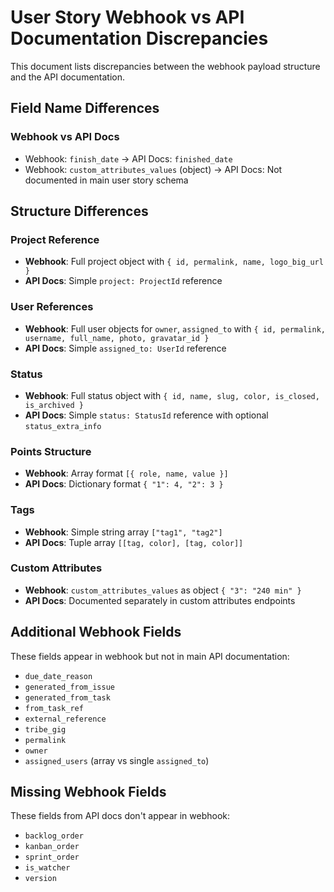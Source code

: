 # User Story Webhook vs API Documentation Discrepancies

This document lists discrepancies between the webhook payload structure and the API documentation.

## Field Name Differences

### Webhook vs API Docs

- Webhook: `finish_date` → API Docs: `finished_date`
- Webhook: `custom_attributes_values` (object) → API Docs: Not documented in main user story schema

## Structure Differences

### Project Reference

- **Webhook**: Full project object with `{ id, permalink, name, logo_big_url }`
- **API Docs**: Simple `project: ProjectId` reference

### User References

- **Webhook**: Full user objects for `owner`, `assigned_to` with `{ id, permalink, username, full_name, photo, gravatar_id }`
- **API Docs**: Simple `assigned_to: UserId` reference

### Status

- **Webhook**: Full status object with `{ id, name, slug, color, is_closed, is_archived }`
- **API Docs**: Simple `status: StatusId` reference with optional `status_extra_info`

### Points Structure

- **Webhook**: Array format `[{ role, name, value }]`
- **API Docs**: Dictionary format `{ "1": 4, "2": 3 }`

### Tags

- **Webhook**: Simple string array `["tag1", "tag2"]`
- **API Docs**: Tuple array `[[tag, color], [tag, color]]`

### Custom Attributes

- **Webhook**: `custom_attributes_values` as object `{ "3": "240 min" }`
- **API Docs**: Documented separately in custom attributes endpoints

## Additional Webhook Fields

These fields appear in webhook but not in main API documentation:

- `due_date_reason`
- `generated_from_issue`
- `generated_from_task`
- `from_task_ref`
- `external_reference`
- `tribe_gig`
- `permalink`
- `owner`
- `assigned_users` (array vs single `assigned_to`)

## Missing Webhook Fields

These fields from API docs don't appear in webhook:

- `backlog_order`
- `kanban_order`
- `sprint_order`
- `is_watcher`
- `version`
